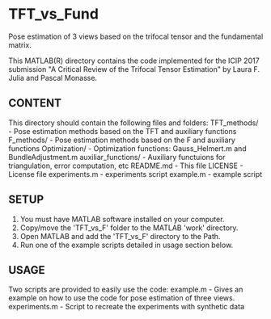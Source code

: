 # TFT_vs_Fund
Pose estimation of 3 views based on the trifocal tensor and the fundamental matrix.

This MATLAB(R) directory contains the code implemented for the ICIP 2017 submission "A Critical Review of the Trifocal Tensor Estimation" by Laura F. Julia and Pascal Monasse.

## CONTENT
This directory should contain the following files and folders:
  TFT_methods/          - Pose estimation methods based on the TFT and auxiliary functions
  F_methods/            - Pose estimation methods based on the F and auxiliary functions
  Optimization/         - Optimization functions: Gauss_Helmert.m and BundleAdjustment.m
  auxiliar_functions/   - Auxiliary functuions for triangulation, error computation, etc
  README.md             - This file
  LICENSE               - License file
  experiments.m         - experiments script
  example.m             - example script

## SETUP
1. You must have MATLAB software installed on your computer.
2. Copy/move the 'TFT_vs_F' folder to the MATLAB 'work' directory.
3. Open MATLAB and add the 'TFT_vs_F' directory to the Path.
4. Run one of the example scripts detailed in usage section below.

## USAGE
Two scripts are provided to easily use the code: 
example.m     - Gives an example on how to use the code for pose estimation of three views.
experiments.m - Script to recreate the experiments with synthetic data
